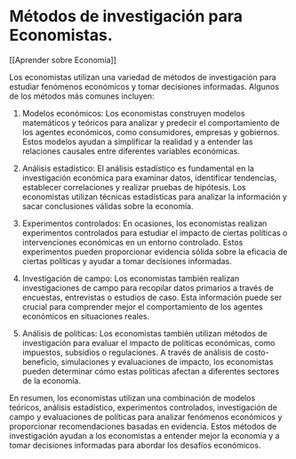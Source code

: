 # Métodos de investigación para Economistas.

[[Aprender sobre Economía]]

Los economistas utilizan una variedad de métodos de investigación para estudiar fenómenos económicos y tomar decisiones informadas. Algunos de los métodos más comunes incluyen:

1. Modelos económicos: Los economistas construyen modelos matemáticos y teóricos para analizar y predecir el comportamiento de los agentes económicos, como consumidores, empresas y gobiernos. Estos modelos ayudan a simplificar la realidad y a entender las relaciones causales entre diferentes variables económicas.

2. Análisis estadístico: El análisis estadístico es fundamental en la investigación económica para examinar datos, identificar tendencias, establecer correlaciones y realizar pruebas de hipótesis. Los economistas utilizan técnicas estadísticas para analizar la información y sacar conclusiones válidas sobre la economía.

3. Experimentos controlados: En ocasiones, los economistas realizan experimentos controlados para estudiar el impacto de ciertas políticas o intervenciones económicas en un entorno controlado. Estos experimentos pueden proporcionar evidencia sólida sobre la eficacia de ciertas políticas y ayudar a tomar decisiones informadas.

4. Investigación de campo: Los economistas también realizan investigaciones de campo para recopilar datos primarios a través de encuestas, entrevistas o estudios de caso. Esta información puede ser crucial para comprender mejor el comportamiento de los agentes económicos en situaciones reales.

5. Análisis de políticas: Los economistas también utilizan métodos de investigación para evaluar el impacto de políticas económicas, como impuestos, subsidios o regulaciones. A través de análisis de costo-beneficio, simulaciones y evaluaciones de impacto, los economistas pueden determinar cómo estas políticas afectan a diferentes sectores de la economía.

En resumen, los economistas utilizan una combinación de modelos teóricos, análisis estadístico, experimentos controlados, investigación de campo y evaluaciones de políticas para analizar fenómenos económicos y proporcionar recomendaciones basadas en evidencia. Estos métodos de investigación ayudan a los economistas a entender mejor la economía y a tomar decisiones informadas para abordar los desafíos económicos.
